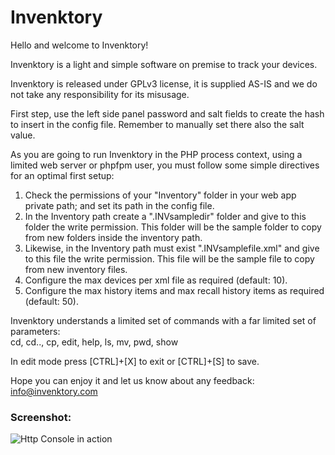# Invenktory
Hello and welcome to Invenktory!   
   
Invenktory is a light and simple software on premise to track your devices.     
   
Invenktory is released under GPLv3 license, it is supplied AS-IS and we do not take any responsibility for its misusage.    
   
First step, use the left side panel password and salt fields to create the hash to insert in the config file. Remember to manually set there also the salt value.   
   
As you are going to run Invenktory in the PHP process context, using a limited web server or phpfpm user, you must follow some simple directives for an optimal first setup:

1. Check the permissions of your "Inventory" folder in your web app private path; and set its path in the config file.   
2. In the Inventory path create a ".INVsampledir" folder and give to this folder the write permission. This folder will be the sample folder to copy from new folders inside the inventory path.   
3. Likewise, in the Inventory path must exist ".INVsamplefile.xml" and give to this file the write permission. This file will be the sample file to copy from new inventory files.   
4. Configure the max devices per xml file as required (default: 10).   
5. Configure the max history items and max recall history items as required (default: 50).  
  
Invenktory understands a limited set of commands with a far limited set of parameters:  
cd, cd.., cp, edit, help, ls, mv, pwd, show  	   

In edit mode press [CTRL]+[X] to exit or [CTRL]+[S] to save.   
   
Hope you can enjoy it and let us know about any feedback: info@invenktory.com

### Screenshot:

 ![Http Console in action](/Public/static/res/screenshot1.png)

